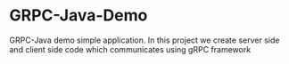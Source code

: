 # GRPC-Java-Demo
GRPC-Java demo simple application. In this project we create server side and client side code which communicates using gRPC framework
